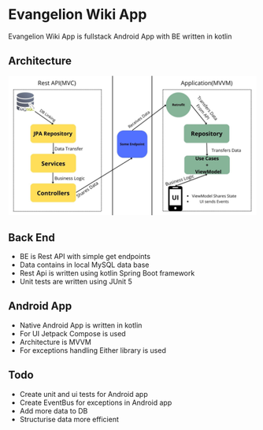 # Evangelion Wiki App

Evangelion Wiki App is fullstack Android App with BE written in kotlin

## Architecture

![Architecture](ReadmeRes/Architecture.jpg)

## Back End

- BE is Rest API with simple get endpoints
- Data contains in local MySQL data base
- Rest Api is written using kotlin Spring Boot framework
- Unit tests are written using JUnit 5

## Android App

- Native Android App is written in kotlin
- For UI Jetpack Compose is used
- Architecture is MVVM
- For exceptions handling Either library is used

## Todo

- Create unit and ui tests for Android app
- Create EventBus for exceptions in Android app
- Add more data to DB
- Structurise data more efficient